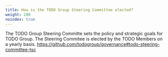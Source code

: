 ```yaml
---
title: How is the TODO Group Steering Committee elected?
weight: 100
noindex: true
---
```


The TODO Group Steering Committe sets the policy and strategic goals for TODO Group. The Steering Commitee is elected by the TODO Members on a yearly basis.
https://github.com/todogroup/governance#todo-steering-committee-tsc